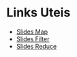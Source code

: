 # Links Uteis
- [Slides Map](https://drive.google.com/file/d/1e36EcBtMj-aAOU2K0sk1SxB_gROxizjM/view)
- [Slides Filter](https://drive.google.com/file/d/1jh6sq4C7sH37sla_oB-5DcJshyj8QP-e/view)
- [Slides Reduce](https://drive.google.com/file/d/1vlOkvUstzKgzaAlEMX7WMTXTNhKVqSZM/view)
